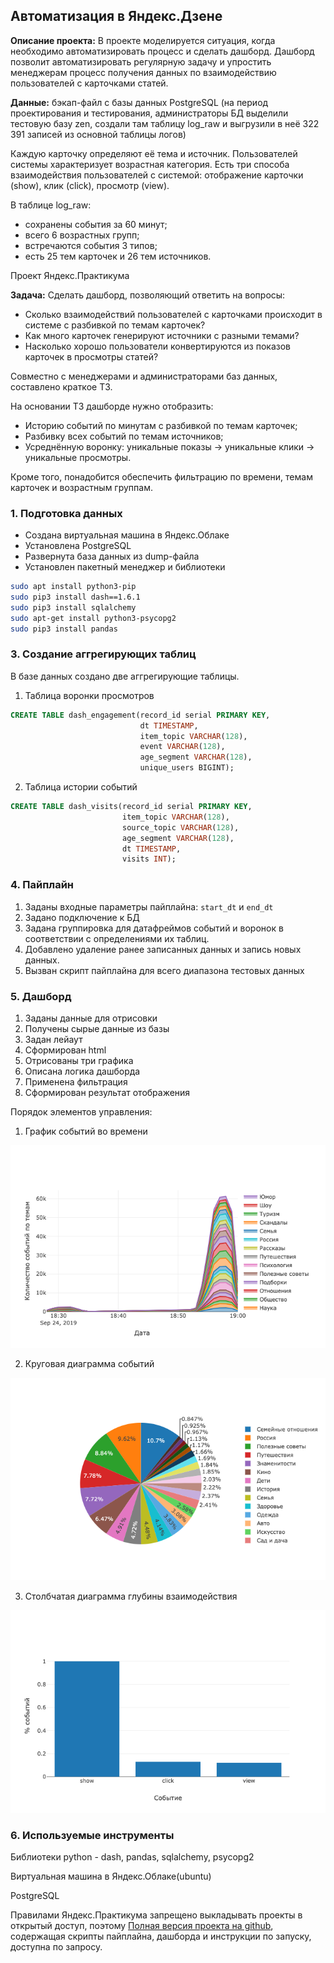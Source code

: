 ## Автоматизация в Яндекс.Дзене

**Описание проекта:** В проекте моделируется ситуация, когда необходимо автоматизировать процесс и сделать дашборд. Дашборд позволит автоматизировать регулярную задачу и упростить менеджерам процесс получения данных по взаимодействию пользователей с карточками статей.

**Данные:** бэкап-файл с базы данных PostgreSQL (на период проектирования и тестирования, администраторы БД выделили тестовую базу zen, создали там таблицу log_raw и выгрузили в неё 322 391 записей из основной таблицы логов)

Каждую карточку определяют её тема и источник. Пользователей системы характеризует возрастная категория. Есть три способа взаимодействия пользователей с системой: отображение карточки (show), клик (click), просмотр (view). 

В таблице log_raw: 
- сохранены события за 60 минут;
- всего 6 возрастных групп;
- встречаются события 3 типов;
- есть 25 тем карточек и 26 тем источников.

Проект Яндекс.Практикума

**Задача:** Сделать дашборд, позволяющий ответить на вопросы:

- Сколько взаимодействий пользователей с карточками происходит в системе с разбивкой по темам карточек?
- Как много карточек генерируют источники с разными темами?
- Насколько хорошо пользователи конвертируются из показов карточек в просмотры статей?

Совместно с менеджерами и администраторами баз данных, составлено краткое ТЗ.

На основании ТЗ дашборде нужно отобразить:
- Историю событий по минутам с разбивкой по темам карточек;
- Разбивку всех событий по темам источников;
- Усреднённую воронку: уникальные показы -> уникальные клики -> уникальные просмотры.

Кроме того, понадобится обеспечить фильтрацию по времени, темам карточек и возрастным группам.

### 1. Подготовка данных

- Создана виртуальная машина в Яндекс.Облаке 
- Установлена PostgreSQL 
- Развернута база данных из dump-файла
- Установлен пакетный менеджер и библиотеки

```bash
sudo apt install python3-pip
sudo pip3 install dash==1.6.1
sudo pip3 install sqlalchemy
sudo apt-get install python3-psycopg2
sudo pip3 install pandas
```

### 3. Создание аггрегирующих таблиц

В базе данных создано две аггрегирующие таблицы.
1. Таблица воронки просмотров 
```SQL
CREATE TABLE dash_engagement(record_id serial PRIMARY KEY, 
                             dt TIMESTAMP,        
                             item_topic VARCHAR(128),     
                             event VARCHAR(128),    
                             age_segment VARCHAR(128),
                             unique_users BIGINT);
```                     
2. Таблица истории событий

```SQL
CREATE TABLE dash_visits(record_id serial PRIMARY KEY,       
                         item_topic VARCHAR(128),
                         source_topic VARCHAR(128),
                         age_segment VARCHAR(128),
                         dt TIMESTAMP,
                         visits INT);
```  
### 4. Пайплайн

1. Заданы входные параметры пайплайна: `start_dt` и `end_dt`
2. Задано подключение к БД 
3. Задана группировка для датафреймов событий и воронок в соответствии с определениями их таблиц.
4. Добавлено удаление ранее записанных данных и запись новых данных.
5. Вызван скрипт пайплайна для всего диапазона тестовых данных

### 5. Дашборд

1. Заданы данные для отрисовки
2. Получены сырые данные из базы
3. Задан лейаут
4. Сформирован html
5. Отрисованы три графика
6. Описана логика дашборда
7. Применена фильтрация
8. Сформирован результат отображения

Порядок элементов управления:

1. График событий во времени

<img src="images/dash_plot1.png?raw=true"/>

2. Круговая диаграмма событий

<img src="images/dash_plot2.png?raw=true"/>

3. Столбчатая диаграмма глубины взаимодействия

<img src="images/dash_plot3.png?raw=true"/>

### 6. Используемые инструменты

Библиотеки python - dash, pandas, sqlalchemy, psycopg2

Виртуальная машина в Яндекс.Облаке(ubuntu)

PostgreSQL 

Правилами Яндекс.Практикума запрещено выкладывать проекты в открытый доступ, поэтому [Полная версия проекта на github](https://github.com/annlucic/yandex_praktikum/blob/master/ab_testing.ipynb), содержащая скрипты пайплайна, дашборда и инструкции по запуску, доступна по запросу.


